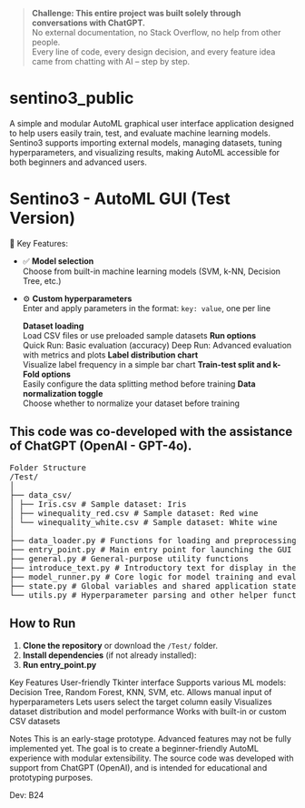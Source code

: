 > **Challenge: This entire project was built solely through conversations with ChatGPT.**  
> No external documentation, no Stack Overflow, no help from other people.  
> Every line of code, every design decision, and every feature idea came from chatting with AI – step by step.

# sentino3_public
A simple and modular AutoML graphical user interface application designed to help users easily train, test, and evaluate machine learning models. Sentino3 supports importing external models, managing datasets, tuning hyperparameters, and visualizing results, making AutoML accessible for both beginners and advanced users.
# Sentino3 - AutoML GUI (Test Version)

🎯 Key Features:

- ✅ **Model selection**  
  Choose from built-in machine learning models (SVM, k-NN, Decision Tree, etc.)

- ⚙️ **Custom hyperparameters**  
  Enter and apply parameters in the format: `key: value`, one per line

  **Dataset loading**  
  Load CSV files or use preloaded sample datasets
  **Run options**  
  Quick Run: Basic evaluation (accuracy)
  Deep Run: Advanced evaluation with metrics and plots
  **Label distribution chart**  
  Visualize label frequency in a simple bar chart
  **Train-test split and k-Fold options**  
  Easily configure the data splitting method before training
  **Data normalization toggle**  
  Choose whether to normalize your dataset before training

This code was co-developed with the assistance of **ChatGPT (OpenAI - GPT-4o)**.
---
<pre>
Folder Structure
/Test/
│
├── data_csv/
│ ├── Iris.csv # Sample dataset: Iris
│ ├── winequality_red.csv # Sample dataset: Red wine
│ └── winequality_white.csv # Sample dataset: White wine
│
├── data_loader.py # Functions for loading and preprocessing datasets
├── entry_point.py # Main entry point for launching the GUI
├── general.py # General-purpose utility functions
├── introduce_text.py # Introductory text for display in the GUI
├── model_runner.py # Core logic for model training and evaluation
├── state.py # Global variables and shared application state
└── utils.py # Hyperparameter parsing and other helper functions
</pre>

## How to Run

1. **Clone the repository** or download the `/Test/` folder.
2. **Install dependencies** (if not already installed):
3. **Run entry_point.py**

Key Features
User-friendly Tkinter interface
Supports various ML models: Decision Tree, Random Forest, KNN, SVM, etc.
Allows manual input of hyperparameters
Lets users select the target column easily
Visualizes dataset distribution and model performance
Works with built-in or custom CSV datasets

Notes
This is an early-stage prototype. Advanced features may not be fully implemented yet.
The goal is to create a beginner-friendly AutoML experience with modular extensibility.
The source code was developed with support from ChatGPT (OpenAI), and is intended for educational and prototyping purposes.

Dev: B24

